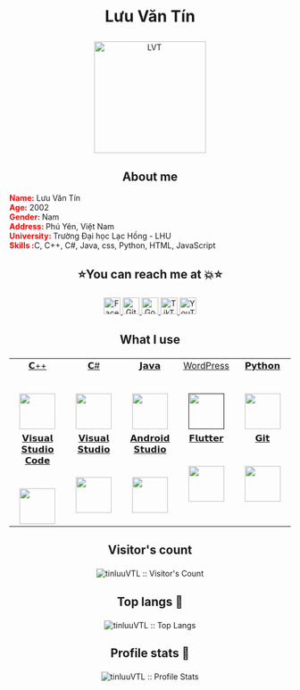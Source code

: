 # <p align="center">Lưu Văn Tín</p>

<p align="center">
  <a href="https://github.com/tinluuVTL">
    <img
      src="https://bigdata-vn.com/wp-content/uploads/2021/10/1634541589_799_Hinh-anh-ngau-dep-nhat-lam-avatar-Facebook-Zalo.jpg"
      width="200" alt="LVT">
  </a>
</p>

<h2 align="center">About me</h2>

<b style="color: red;">Name:</b> Lưu Văn Tín
<br>
<b style="color: red;">Age:</b> 2002
<br>
<b style="color: red;">Gender: </b> Nam
<br>
<b style="color: red;">Address: </b> Phú Yên, Việt Nam
<br><b style="color: red;">University: </b>Trường Đại học Lạc Hồng - LHU
<br><b style="color: red;">Skills :</b>C, C++, C#, Java, css, Python, HTML, JavaScript

## <p align="center">⭐You can reach me at 💥⭐</p>

<p align="center">
  <a href="https://www.facebook.com/profile.php?id=100082063023921">
    <img src="https://www.vectorlogo.zone/logos/facebook/facebook-official.svg" alt="Facebook" height="30" width="30">
  </a>

  <a href="https://github.com/tinluuVTL">
    <img src="https://www.vectorlogo.zone/logos/github/github-tile.svg" alt="Github" height="30" width="30">
  </a>

  <a href="mailto:vantinluu.vtl@gmail.com">
    <img src="https://www.vectorlogo.zone/logos/google/google-icon.svg" alt="Google" height="30" width="30">
  </a>
  <a href="https://www.tiktok.com/@thien1718/">
    <img src="https://raw.githubusercontent.com/gilbarbara/logos/master/logos/tiktok-icon.svg" alt="TikTok" height="30"
      width="30">
  </a>

  <a href="https://www.youtube.com/channel/UCMYDYpmizCChSlOti9P1DgA">
    <img src="https://www.vectorlogo.zone/logos/youtube/youtube-icon.svg" alt="YouTube" height="30" width="30">
  </a>
</p>

## <p align="center">What I use</p>
<table align="center">
  <tbody>
    <tr valign="top">
      <td width="20%" align="center">
	<a href="https://devdocs.io/cpp/">
		<span>𝗖++</span><br><br><br>
		<img height="64px" src="https://cdn.worldvectorlogo.com/logos/c.svg">
	 </a>
      </td>
      <td width="20%" align="center">
	 <a href="https://docs.microsoft.com/dotnet/csharp/">
		<span>𝗖#</span><br><br><br>
		<img height="64px" src="https://cdn.svgporn.com/logos/c-sharp.svg">
	 </a>
      </td>
      <td width="20%" align="center">
	<a href="https://docs.oracle.com/java/">
		<span>𝗝𝗮𝘃𝗮</span><br><br><br>
		<img height="64px" src="https://cdn.svgporn.com/logos/java.svg">
	 </a>
      </td>
	<td width="20%" align="center">
		<a href="">
        <span>WordPress</span><br><br><br>
        <img height="64px" src="https://www.vectorlogo.zone/logos/wordpress/wordpress-icon.svg">
		</a>
      </td>
      <td width="20%" align="center">
	      <a href="https://docs.python.org/3/">
        <span>𝗣𝘆𝘁𝗵𝗼𝗻</span><br><br><br>
        <img height="64px" src="https://cdn.svgporn.com/logos/python.svg">
	      </a>
      </td>
    </tr>
    <tr valign="top">
	<td width="20%" align="center">
		<a href="https://code.visualstudio.com/docs">
        <span>𝗩𝗶𝘀𝘂𝗮𝗹 𝗦𝘁𝘂𝗱𝗶𝗼 𝗖𝗼𝗱𝗲</span><br><br><br>
        <img height="64px" src="https://cdn.worldvectorlogo.com/logos/visual-studio-code-1.svg">
		</a>
      </td>
	<td width="20%" align="center">
		<a href="https://docs.microsoft.com/visualstudio/ide/?view=vs-2019">
        <span>𝗩𝗶𝘀𝘂𝗮𝗹 𝗦𝘁𝘂𝗱𝗶𝗼</span><br><br><br>
        <img height="64px" src="https://cdn.worldvectorlogo.com/logos/visual-studio-2013.svg">
		</a>
      </td>
      <td width="20%" align="center">
	      <a href="https://developer.android.com/docs">
        <span>𝗔𝗻𝗱𝗿𝗼𝗶𝗱 𝗦𝘁𝘂𝗱𝗶𝗼</span><br><br><br>
        <img height="64px" src="https://cdn.worldvectorlogo.com/logos/android-logomark.svg">
	      </a>
      </td>
	    <td width="20%" align="center">
	<a href="https://docs.flutter.dev/">
		<span>𝗙𝗹𝘂𝘁𝘁𝗲𝗿</span><br><br><br>
		<img height="64px" src="https://cdn.worldvectorlogo.com/logos/flutter-logo.svg">
	</a>
      </td>
      <td width="20%" align="center">
	      <a href="https://git-scm.com/doc">
        <span>𝗚𝗶𝘁</span><br><br><br>
        <img height="64px" src="https://cdn.svgporn.com/logos/git-icon.svg">
	      </a>
      </td>
    </tr>
  </tbody>
</table>

## <p align="center">Visitor's count </p>

<p align="center"><img src="https://profile-counter.glitch.me/%7BtinluuVTL%7D/count.svg"
    alt="tinluuVTL :: Visitor's Count" /></p>

## <p align="center">Top langs :tongue:</p>

<p align="center"><img
    src="https://github-readme-stats.vercel.app/api/top-langs/?username=tinluuVTL&langs_count=10&theme=tokyonight&layout=compact"
    alt="tinluuVTL :: Top Langs" /></p>

## <p align="center">Profile stats :musical_keyboard:</p>

<p align="center"><img
    src="https://github-readme-stats.vercel.app/api?username=tinluuVTL&show_icons=true&theme=tokyonight"
    alt="tinluuVTL :: Profile Stats" /></p>
